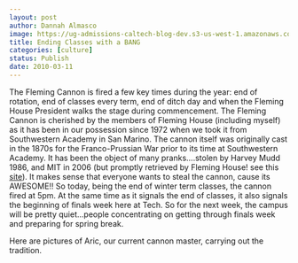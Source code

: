 ```yaml
---
layout: post
author: Dannah Almasco
image: https://ug-admissions-caltech-blog-dev.s3-us-west-1.amazonaws.com/old_pictures/caltech_as_it_happens/6a0105349b8251970b0120a925618a970b.jpg
title: Ending Classes with a BANG
categories: [culture]
status: Publish
date: 2010-03-11
---
```


The Fleming Cannon is fired a few key times during the year: end of rotation, end of classes every term, end of ditch day and when the Fleming House President walks the stage during commencement. 
The Fleming Cannon is cherished by the members of Fleming House (including myself) as it has been in our possession since 1972 when we took it from Southwestern Academy in San Marino. The cannon itself was originally cast in the 1870s for the Franco-Prussian War prior to its time at Southwestern Academy. It has been the object of many pranks....stolen by Harvey Mudd 1986, and MIT in 2006 (but promptly retrieved by Fleming House! see this <a href="https://www.flemingcannon.com/">site</a>). It makes sense that everyone wants to steal the cannon, cause its AWESOME!!
So today, being the end of winter term classes, the cannon fired at 5pm. At the same time as it signals the end of classes, it also signals the beginning of finals week here at Tech. So for the next week, the campus will be pretty quiet...people concentrating on getting through finals week and preparing for spring break.

Here are pictures of Aric, our current cannon master, carrying out the tradition.

